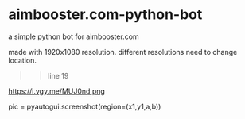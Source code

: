 # aimbooster.com-python-bot
a simple python bot for aimbooster.com

made with 1920x1080 resolution.
different resolutions need to change location.

>> line 19

https://i.vgy.me/MUJ0nd.png

pic = pyautogui.screenshot(region=(x1,y1,a,b))
